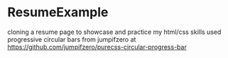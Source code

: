 # ResumeExample
cloning a resume page to showcase and practice my html/css skills
used progressive circular bars from jumpifzero at https://github.com/jumpifzero/purecss-circular-progress-bar
